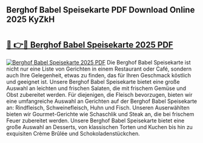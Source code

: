 ## Berghof Babel Speisekarte PDF Download Online 2025 KyZkH

# <h2><a href="http://gc8tp2o.nevu.top/?p=Berghof+Babel+Speisekarte">🔗 👉🔴 Berghof Babel Speisekarte 2025 PDF</a></h2>

[![Berghof Babel Speisekarte 2025 PDF](https://i.imgur.com/dBaPXMq.png)](http://gc8tp2o.nevu.top/?p=Berghof+Babel+Speisekarte)
Die Berghof Babel Speisekarte ist nicht nur eine Liste von Gerichten in einem Restaurant oder Café, sondern auch Ihre Gelegenheit, etwas zu finden, das für Ihren Geschmack köstlich und geeignet ist. Unsere Berghof Babel Speisekarte bietet eine große Auswahl an leichten und frischen Salaten, die mit frischem Gemüse und Obst zubereitet werden. Für diejenigen, die Fleisch bevorzugen, bieten wir eine umfangreiche Auswahl an Gerichten auf der Berghof Babel Speisekarte an: Rindfleisch, Schweinefleisch, Huhn und Fisch. Unseren Auserwählten bieten wir Gourmet-Gerichte wie Schaschlik und Steak an, die bei frischem Feuer zubereitet werden. Unsere Berghof Babel Speisekarte bietet eine große Auswahl an Desserts, von klassischen Torten und Kuchen bis hin zu exquisiten Crème Brûlée und Schokoladenstückchen.
